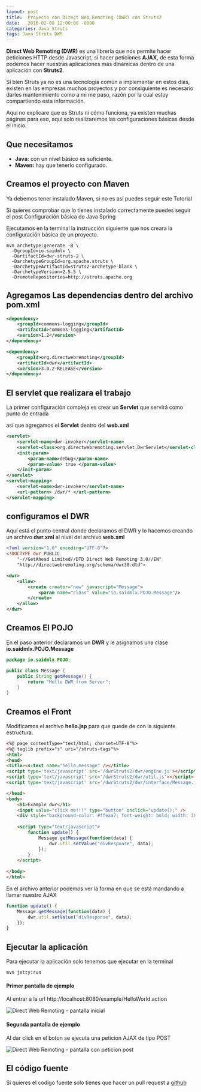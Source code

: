 ```yaml
---
layout: post
title:  Proyecto con Direct Web Remoting (DWR) con Struts2
date:   2016-02-08 12:00:00 -0000
categories: Java Struts
tags: Java Struts DWR
---
```


**Direct Web Remoting (DWR)** es una librería que nos permite hacer peticiones HTTP desde Javascript, si hacer peticiones **AJAX**, de esta forma podemos hacer nuestras aplicaciones más dinámicas dentro de una aplicación con **Struts2**.

Si bien Struts ya no es una tecnología común a implementar en estos días, existen en las empresas muchos proyectos y por consiguiente es necesario darles mantenimiento como a mi me paso, razón por la cual estoy compartiendo esta información.

Aquí no explicare que es Struts ni cómo funciona, ya existen muchas páginas para eso, aquí solo realizaremos las configuraciones básicas desde el inicio.

## Que necesitamos
* **Java:** con un nivel básico es suficiente.
* **Maven:** hay que tenerlo configurado.

## Creamos el proyecto con Maven

Ya debemos tener instalado Maven, si no es así puedes seguir este Tutorial

Si quieres comprobar que lo tienes instalado correctamente puedes seguir el post Configuración básica de Java Spring

Ejecutamos en la terminal la instrucción siguiente que nos creara la configuración básica de un proyecto.

``` shell
mvn archetype:generate -B \
  -DgroupId=io.saidmlx \
  -DartifactId=dwr-struts-2 \
  -DarchetypeGroupId=org.apache.struts \
  -DarchetypeArtifactId=struts2-archetype-blank \
  -DarchetypeVersion=2.5.5 \
  -DremoteRepositories=http://struts.apache.org
```

## Agregamos Las dependencias dentro del archivo pom.xml

``` xml
<dependency>
	<groupId>commons-logging</groupId>
	<artifactId>commons-logging</artifactId>
    <version>1.2</version>
</dependency>

<dependency>
	<groupId>org.directwebremoting</groupId>
	<artifactId>dwr</artifactId>
	<version>3.0.2-RELEASE</version>
</dependency>
``` 

## El servlet que realizara el trabajo

La primer configuración compleja es crear un **Servlet** que servirá como punto de entrada

así que agregamos el **Servlet** dentro del **web.xml**

``` xml
<servlet>
	<servlet-name>dwr-invoker</servlet-name>
	<servlet-class>org.directwebremoting.servlet.DwrServlet</servlet-class>
	<init-param>
		<param-name>debug</param-name>
		<param-value> true </param-value>
	</init-param>
</servlet>
<servlet-mapping>
	<servlet-name>dwr-invoker</servlet-name>
	<url-pattern> /dwr/* </url-pattern>
</servlet-mapping>
```

## configuramos el DWR

Aquí está el punto central donde declaramos el DWR y lo hacemos creando un archivo **dwr.xml** al nivel del archivo **web.xml**

``` xml
<?xml version="1.0" encoding="UTF-8"?>
<!DOCTYPE dwr PUBLIC
    "-//GetAhead Limited//DTD Direct Web Remoting 3.0//EN"
    "http://directwebremoting.org/schema/dwr30.dtd">

<dwr>
	<allow>
   		<create creator="new" javascript="Message">
			<param name="class" value="io.saidmlx.POJO.Message"/>
		</create>
	</allow>
</dwr>
```

## Creamos El POJO 

En el paso anterior declaramos un **DWR** y le asignamos una clase **io.saidmlx.POJO.Message**

``` java
package io.saidmlx.POJO;

public class Message {
	public String getMessage() {
		return "Hello DWR from Server";
	}
}
```

## Creamos el Front

Modificamos el archivo **hello.jsp** para que quede de con la siguiente estructura.

```html
<%@ page contentType="text/html; charset=UTF-8"%>
<%@ taglib prefix="s" uri="/struts-tags"%>
<html>
<head>
<title><s:text name="hello.message" /></title>
<script type='text/javascript' src='/dwrStruts2/dwr/engine.js'></script>
<script type='text/javascript' src='/dwrStruts2/dwr/util.js'></script>
<script type='text/javascript' src='/dwrStruts2/dwr/interface/Message.js'></script>

</head>
<body>
	<h1>Example dwr</h1>
	<input value="click me!!!" type="button" onclick="update();" />
	<div style="background-color: #ffeaa7; font-weight: bold; width: 300px;" id="divResponse">Message From Server</div>
		
	<script type="text/javascript">
		function update() {
			Message.getMessage(function(data) {
				dwr.util.setValue("divResponse", data);
			});
		}
	</script>
	
</body>
</html>
``` 

En el archivo anterior podemos ver la forma en que se está mandando a llamar nuestro AJAX

```javascript
function update() {
	Message.getMessage(function(data) {
		dwr.util.setValue("divResponse", data);
	});
}
```

## Ejecutar la aplicación

Para ejecutar la aplicación solo tenemos que ejecutar en la terminal 
```shell
mvn jetty:run
```

#### Primer pantalla de ejemplo

Al entrar a la url http://localhost:8080/example/HelloWorld.action

<div class="text-center">
  <img src="{{ site.url }}/assets/images/dwr-struts2/dwr-struts2-pantalla-1.png" class="rounded img-thumbnail post-img-center" alt="Direct Web Remoting - pantalla inicial">
</div>

#### Segunda pantalla de ejemplo

Al dar click en el boton se ejecuta una peticion AJAX de tipo POST 

<div class="text-center">
  <img src="{{ site.url }}/assets/images/dwr-struts2/dwr-struts2-pantalla-2.png" class="rounded img-thumbnail post-img-center" alt="Direct Web Remoting - pantalla con peticion post">
</div>

## El código fuente 

Si quieres el codigo fuente solo tienes que hacer un pull request a <a href="https://github.com/saidmlx/dwr-struts-2" > github </a>






